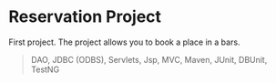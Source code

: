 # Reservation Project
First project. The project allows you to book a place in a bars.


 > DAO, JDBC (ODBS), Servlets, Jsp, MVC, Maven, JUnit, DBUnit, TestNG
